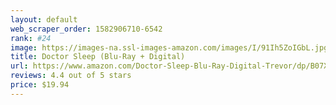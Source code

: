```yaml
---
layout: default 
﻿web_scraper_order: 1582906710-6542
rank: #24
image: https://images-na.ssl-images-amazon.com/images/I/91Ih5ZoIGbL.jpg
title: Doctor Sleep (Blu-Ray + Digital)
url: https://www.amazon.com/Doctor-Sleep-Blu-Ray-Digital-Trevor/dp/B07XN4DTXX/ref=zg_mw_movies-tv_24?_encoding=UTF8&psc=1&refRID=0STWD1YRS3TMPPRB8GBJ
reviews: 4.4 out of 5 stars
price: $19.94 
---
```


